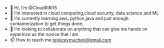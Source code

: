 - 👋 Hi, I’m @CloudRiRi15
- 👀 I’m interested in cloud computing,cloud security, data science and ML 
- 🌱 I’m currently learning aws, python,java and just enough containerization to get things done,
- 💞️ I’m looking to collaborate on anything that can give me hands on experince as the novice that i am
- 📫 How to reach me rejoiceymucheri@gmail.com

<!---
CloudRiRi15/CloudRiRi15 is a ✨ special ✨ repository because its `README.md` (this file) appears on your GitHub profile.
You can click the Preview link to take a look at your changes.
--->
